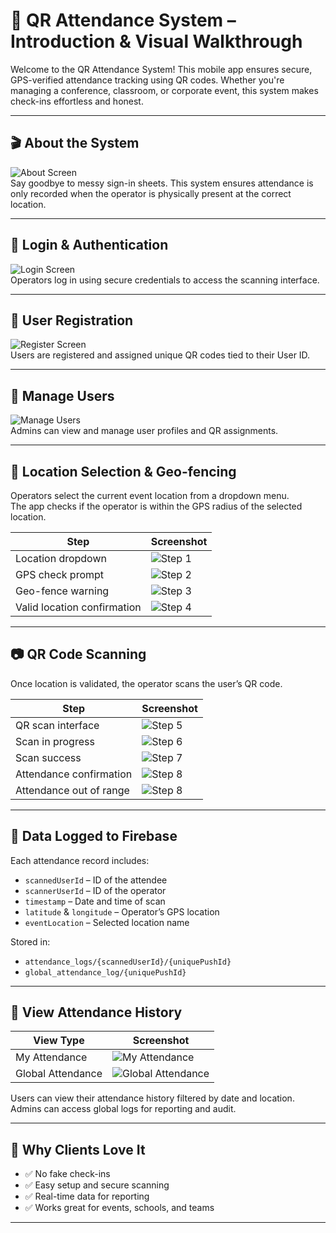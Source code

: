 # 📲 QR Attendance System – Introduction & Visual Walkthrough

Welcome to the QR Attendance System! This mobile app ensures secure, GPS-verified attendance tracking using QR codes. Whether you're managing a conference, classroom, or corporate event, this system makes check-ins effortless and honest.

---

## 🎬 About the System

![About Screen](qr_image/about_qra.JPG)  
Say goodbye to messy sign-in sheets. This system ensures attendance is only recorded when the operator is physically present at the correct location.

---

## 🔐 Login & Authentication

![Login Screen](qr_image/login_qra.JPG)  
Operators log in using secure credentials to access the scanning interface.

---

## 📝 User Registration

![Register Screen](qr_image/register_qra.JPG)  
Users are registered and assigned unique QR codes tied to their User ID.

---

## 👥 Manage Users

![Manage Users](qr_image/manage_user_qra_1.JPG)  
Admins can view and manage user profiles and QR assignments.

---

## 🧭 Location Selection & Geo-fencing

Operators select the current event location from a dropdown menu.  
The app checks if the operator is within the GPS radius of the selected location.

| Step | Screenshot |
|------|------------|
| Location dropdown | ![Step 1](qr_image/Main_qra_scan_1.JPG) |
| GPS check prompt | ![Step 2](qr_image/Main_qra_scan_2.JPG) |
| Geo-fence warning | ![Step 3](qr_image/Main_qra_scan_3.JPG) |
| Valid location confirmation | ![Step 4](qr_image/Main_qra_scan_4.JPG) |

---

## 📷 QR Code Scanning

Once location is validated, the operator scans the user’s QR code.

| Step | Screenshot |
|------|------------|
| QR scan interface | ![Step 5](qr_image/Main_qra_scan_5.JPG) |
| Scan in progress | ![Step 6](qr_image/Main_qra_scan_6.JPG) |
| Scan success | ![Step 7](qr_image/Main_qra_scan_7.JPG) |
| Attendance confirmation | ![Step 8](qr_image/Main_qra_scan_9.jp) |
| Attendance out of range | ![Step 8](qr_image/Main_qra_scan_8.jp) |

---

## 🧾 Data Logged to Firebase

Each attendance record includes:

- `scannedUserId` – ID of the attendee  
- `scannerUserId` – ID of the operator  
- `timestamp` – Date and time of scan  
- `latitude` & `longitude` – Operator’s GPS location  
- `eventLocation` – Selected location name

Stored in:

- `attendance_logs/{scannedUserId}/{uniquePushId}`  
- `global_attendance_log/{uniquePushId}`

---

## 📅 View Attendance History

| View Type | Screenshot |
|-----------|------------|
| My Attendance | ![My Attendance](qr_image/ViewMyAttendance_qra_1.jpg) |
| Global Attendance | ![Global Attendance](qr_image/ViewGlobalAttendance_qra_1.jpg) |

Users can view their attendance history filtered by date and location. Admins can access global logs for reporting and audit.

---

## 🎯 Why Clients Love It

- ✅ No fake check-ins  
- ✅ Easy setup and secure scanning  
- ✅ Real-time data for reporting  
- ✅ Works great for events, schools, and teams

---

